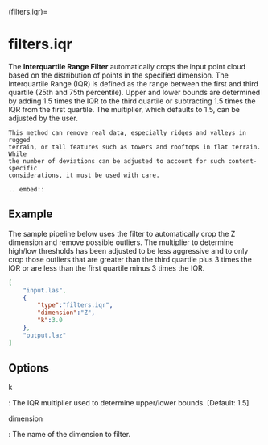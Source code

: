 (filters.iqr)=

# filters.iqr

The **Interquartile Range Filter** automatically crops the input point
cloud based on the distribution of points in the specified dimension.
The Interquartile Range (IQR) is defined as the range between
the first and third quartile (25th and 75th percentile). Upper and lower bounds
are determined by adding 1.5 times the IQR to the third quartile or subtracting
1.5 times the IQR from the first quartile. The multiplier, which defaults to
1.5, can be adjusted by the user.

```{note}
This method can remove real data, especially ridges and valleys in rugged
terrain, or tall features such as towers and rooftops in flat terrain. While
the number of deviations can be adjusted to account for such content-specific
considerations, it must be used with care.
```

```{eval-rst}
.. embed::
```

## Example

The sample pipeline below uses the filter to automatically crop the Z
dimension and remove possible outliers. The multiplier to determine high/low
thresholds has been adjusted to be less aggressive and to only crop those
outliers that are greater than the third quartile plus 3 times the IQR or are
less than the first quartile minus 3 times the IQR.

```json
[
    "input.las",
    {
        "type":"filters.iqr",
        "dimension":"Z",
        "k":3.0
    },
    "output.laz"
]
```

## Options

k

: The IQR multiplier used to determine upper/lower bounds. \[Default: 1.5\]

dimension

: The name of the dimension to filter.

```{include} filter_opts.md
```
